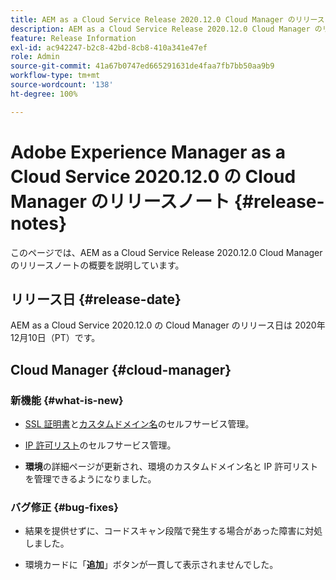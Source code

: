 ```yaml
---
title: AEM as a Cloud Service Release 2020.12.0 Cloud Manager のリリースノート
description: AEM as a Cloud Service Release 2020.12.0 Cloud Manager のリリースノート
feature: Release Information
exl-id: ac942247-b2c8-42bd-8cb8-410a341e47ef
role: Admin
source-git-commit: 41a67b0747ed665291631de4faa7fb7bb50aa9b9
workflow-type: tm+mt
source-wordcount: '138'
ht-degree: 100%

---
```


# Adobe Experience Manager as a Cloud Service 2020.12.0 の Cloud Manager のリリースノート {#release-notes}

このページでは、AEM as a Cloud Service Release 2020.12.0 Cloud Manager のリリースノートの概要を説明しています。

## リリース日 {#release-date}

AEM as a Cloud Service 2020.12.0 の Cloud Manager のリリース日は 2020年12月10日（PT）です。

## Cloud Manager {#cloud-manager}

### 新機能 {#what-is-new}

* [SSL 証明書](/help/implementing/cloud-manager/managing-ssl-certifications/introduction-to-ssl-certificates.md)と[カスタムドメイン名](/help/implementing/cloud-manager/custom-domain-names/introduction.md)のセルフサービス管理。

* [IP 許可リスト](/help/implementing/cloud-manager/ip-allow-lists/introduction.md)のセルフサービス管理。

* **環境**&#x200B;の詳細ページが更新され、環境のカスタムドメイン名と IP 許可リストを管理できるようになりました。


### バグ修正 {#bug-fixes}

* 結果を提供せずに、コードスキャン段階で発生する場合があった障害に対処しました。

* 環境カードに「**追加**」ボタンが一貫して表示されませんでした。
